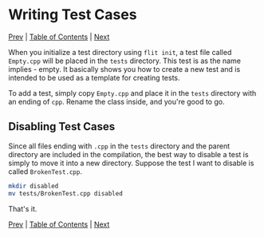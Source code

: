 # Writing Test Cases

[Prev](available-compiler-flags.md)
|
[Table of Contents](README.md)
|
[Next](database-structure.md)

When you initialize a test directory using `flit init`, a test file called
`Empty.cpp` will be placed in the `tests` directory.  This test is as the name
implies - empty.  It basically shows you how to create a new test and is
intended to be used as a template for creating tests.

To add a test, simply copy `Empty.cpp` and place it in the `tests` directory
with an ending of `cpp`.  Rename the class inside, and you're good to go.

## Disabling Test Cases

Since all files ending with `.cpp` in the `tests` directory and the parent
directory are included in the compilation, the best way to disable a test is
simply to move it into a new directory.  Suppose the test I want to disable is
called `BrokenTest.cpp`.

```bash
mkdir disabled
mv tests/BrokenTest.cpp disabled
```

That's it.

[Prev](available-compiler-flags.md)
|
[Table of Contents](README.md)
|
[Next](database-structure.md)

